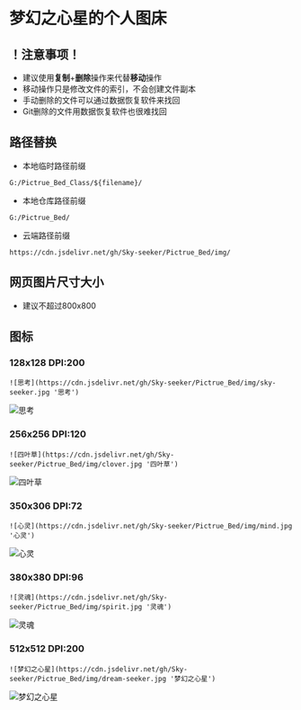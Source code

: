 # 梦幻之心星的个人图床

## ！注意事项！
- 建议使用**复制**+**删除**操作来代替**移动**操作
- 移动操作只是修改文件的索引，不会创建文件副本
- 手动删除的文件可以通过数据恢复软件来找回
- Git删除的文件用数据恢复软件也很难找回

## 路径替换

- 本地临时路径前缀

`G:/Pictrue_Bed_Class/${filename}/`

- 本地仓库路径前缀

`G:/Pictrue_Bed/`

- 云端路径前缀

`https://cdn.jsdelivr.net/gh/Sky-seeker/Pictrue_Bed/img/`

## 网页图片尺寸大小

- 建议不超过800x800

## 图标

### 128x128 DPI:200

`![思考](https://cdn.jsdelivr.net/gh/Sky-seeker/Pictrue_Bed/img/sky-seeker.jpg '思考')`

![思考](https://cdn.jsdelivr.net/gh/Sky-seeker/Pictrue_Bed/img/sky-seeker.jpg '思考')

### 256x256 DPI:120

`![四叶草](https://cdn.jsdelivr.net/gh/Sky-seeker/Pictrue_Bed/img/clover.jpg '四叶草')`

![四叶草](https://cdn.jsdelivr.net/gh/Sky-seeker/Pictrue_Bed/img/clover.jpg '四叶草')

### 350x306 DPI:72

`![心灵](https://cdn.jsdelivr.net/gh/Sky-seeker/Pictrue_Bed/img/mind.jpg '心灵')`

![心灵](https://cdn.jsdelivr.net/gh/Sky-seeker/Pictrue_Bed/img/mind.jpg '心灵')

### 380x380 DPI:96

`![灵魂](https://cdn.jsdelivr.net/gh/Sky-seeker/Pictrue_Bed/img/spirit.jpg '灵魂')`

![灵魂](https://cdn.jsdelivr.net/gh/Sky-seeker/Pictrue_Bed/img/spirit.jpg '灵魂')

### 512x512 DPI:200

`![梦幻之心星](https://cdn.jsdelivr.net/gh/Sky-seeker/Pictrue_Bed/img/dream-seeker.jpg '梦幻之心星')`

![梦幻之心星](https://cdn.jsdelivr.net/gh/Sky-seeker/Pictrue_Bed/img/dream-seeker.jpg '梦幻之心星')

